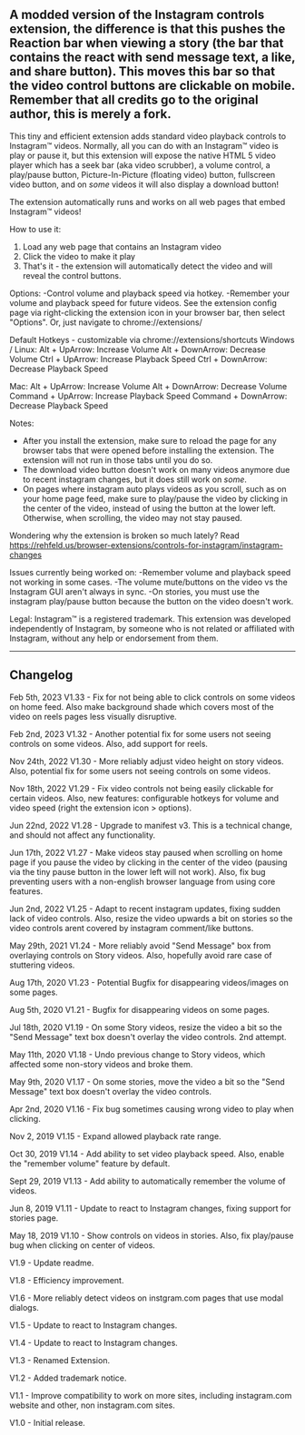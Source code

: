 ## A modded version of the Instagram controls extension, the difference is that this pushes the Reaction bar when viewing a story (the bar that contains the react with send message text, a like, and share button). This moves this bar so that the video control buttons are clickable on mobile. Remember that all credits go to the original author, this is merely a fork.

This tiny and efficient extension adds standard video playback controls to Instagram™ videos. Normally, all you can do with an Instagram™ video is play or pause it, but this extension will expose the native HTML 5 video player which has a seek bar (aka video scrubber), a volume control, a play/pause button, Picture-In-Picture (floating video) button, fullscreen video button, and on *some* videos it will also display a download button!

The extension automatically runs and works on all web pages that embed Instagram™ videos!

How to use it:
1) Load any web page that contains an Instagram video
2) Click the video to make it play
3) That's it - the extension will automatically detect the video and will reveal the control buttons.

Options:
-Control volume and playback speed via hotkey.
-Remember your volume and playback speed for future videos.
See the extension config page via right-clicking the extension icon in your browser bar, then select "Options". Or, just navigate to chrome://extensions/

Default Hotkeys - customizable via chrome://extensions/shortcuts
Windows / Linux:
Alt + UpArrow: Increase Volume
Alt + DownArrow: Decrease Volume
Ctrl + UpArrow: Increase Playback Speed
Ctrl + DownArrow: Decrease Playback Speed

Mac:
Alt + UpArrow: Increase Volume
Alt + DownArrow: Decrease Volume
Command + UpArrow: Increase Playback Speed
Command + DownArrow: Decrease Playback Speed

Notes:
- After you install the extension, make sure to reload the page for any browser tabs that were opened before installing the extension. The extension will not run in those tabs until you do so.
- The download video button doesn't work on many videos anymore due to recent instagram changes, but it does still work on *some*.
- On pages where instagram auto plays videos as you scroll, such as on your home page feed, make sure to play/pause the video by clicking in the center of the video, instead of using the button at the lower left. Otherwise, when scrolling, the video may not stay paused.

Wondering why the extension is broken so much lately?
Read https://rehfeld.us/browser-extensions/controls-for-instagram/instagram-changes

Issues currently being worked on:
-Remember volume and playback speed not working in some cases.
-The volume mute/buttons on the video vs the Instagram GUI aren't always in sync.
-On stories, you must use the instagram play/pause button because the button on the video doesn't work.

Legal:
Instagram™ is a registered trademark. This extension was developed independently of Instagram, by someone who is not related or affiliated with Instagram, without any help or endorsement from them.

---------
Changelog
---------
Feb 5th, 2023
V1.33 - Fix for not being able to click controls on some videos on home feed. Also make background shade which covers most of the video on reels pages less visually disruptive.

Feb 2nd, 2023
V1.32 - Another potential fix for some users not seeing controls on some videos. Also, add support for reels.

Nov 24th, 2022
V1.30 - More reliably adjust video height on story videos. Also, potential fix for some users not seeing controls on some videos.

Nov 18th, 2022
V1.29 - Fix video controls not being easily clickable for certain videos. Also, new features: configurable hotkeys for volume and video speed (right the extension icon > options).

Jun 22nd, 2022
V1.28 - Upgrade to manifest v3. This is a technical change, and should not affect any functionality.

Jun 17th, 2022
V1.27 - Make videos stay paused when scrolling on home page if you pause the video by clicking in the center of the video (pausing via the tiny pause button in the lower left will not work). Also, fix bug preventing users with a non-english browser language from using core features.

Jun 2nd, 2022
V1.25 - Adapt to recent instagram updates, fixing sudden lack of video controls. Also, resize the video upwards a bit on stories so the video controls arent covered by instagram comment/like buttons.

May 29th, 2021
V1.24 - More reliably avoid "Send Message" box from overlaying controls on Story videos. Also, hopefully avoid rare case of stuttering videos.

Aug 17th, 2020
V1.23 - Potential Bugfix for disappearing videos/images on some pages.

Aug 5th, 2020
V1.21 - Bugfix for disappearing videos on some pages.

Jul 18th, 2020
V1.19 - On some Story videos, resize the video a bit so the "Send Message" text box doesn't overlay the video controls. 2nd attempt.

May 11th, 2020
V1.18 - Undo previous change to Story videos, which affected some non-story videos and broke them.

May 9th, 2020
V1.17 - On some stories, move the video a bit so the "Send Message" text box doesn't overlay the video controls.

Apr 2nd, 2020
V1.16 - Fix bug sometimes causing wrong video to play when clicking.

Nov 2, 2019
V1.15 - Expand allowed playback rate range.

Oct 30, 2019
V1.14 - Add ability to set video playback speed. Also, enable the "remember volume" feature by default.

Sept 29, 2019
V1.13 - Add ability to automatically remember the volume of videos.

Jun 8, 2019
V1.11 - Update to react to Instagram changes, fixing support for stories page.

May 18, 2019
V1.10 - Show controls on videos in stories. Also, fix play/pause bug when clicking on center of videos.

V1.9 - Update readme.

V1.8 - Efficiency improvement.

V1.6 - More reliably detect videos on instgram.com pages that use modal dialogs.

V1.5 - Update to react to Instagram changes.

V1.4 - Update to react to Instagram changes.

V1.3 - Renamed Extension.

V1.2 - Added trademark notice.

V1.1 - Improve compatibility to work on more sites, including instagram.com website and other, non instagram.com sites.

V1.0 - Initial release.
